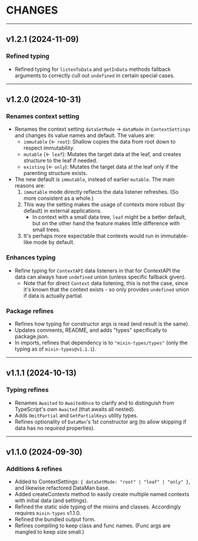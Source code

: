 # CHANGES

---

## v1.2.1 (2024-11-09)

### Refined typing
- Refined typing for `listenToData` and `getInData` methods fallback arguments to correctly cull out `undefined` in certain special cases.

---

## v1.2.0 (2024-10-31)

### Renames context setting
- Renames the context setting `dataSetMode` -> `dataMode` in `ContextSettings` and changes its value names and default. The values are:
    * `immutable` (<- `root`): Shallow copies the data from root down to respect immutability.
    * `mutable` (<- `leaf`): Mutates the target data at the leaf, and creates structure to the leaf if needed.
    * `existing` (<- `only`): Mutates the target data at the leaf only if the parenting structure exists.
- The new default is `immutable`, instead of earlier `mutable`. The main reasons are:
    1. `immutable` mode directly reflects the data listener refreshes. (So more consistent as a whole.)
    2. This way the setting makes the usage of contexts more robust (by default) in external applications.
        * In context with a small data tree, `leaf` might be a better default, but on the other hand the feature makes little difference with small trees.
    3. It's perhaps more expectable that contexts would run in immutable-like mode by default.

### Enhances typing
- Refine typing for `ContextAPI` data listeners in that for ContextAPI the data can always have `undefined` union (unless specific fallback given).
    * Note that for direct `Context` data listening, this is not the case, since it's known that the context exists - so only provides `undefined` union if data is actually partial.

### Package refines
- Refines how typing for constructor args is read (end result is the same).
- Updates comments, README, and adds "types" specifically to package.json.
- In imports, refines that dependency is to `"mixin-types/types"` (only the typing as of `mixin-types@v1.1.1`).

---

## v1.1.1 (2024-10-13)

### Typing refines
- Renames `Awaited` to `AwaitedOnce` to clarify and to distinguish from TypeScript's own `Awaited` (that awaits all nested).
- Adds `OmitPartial` and `GetPartialKeys` utility types.
- Refines optionality of `DataMan`'s 1st constructor arg (to allow skipping if data has no _required_ properties).

---

## v1.1.0 (2024-09-30)

### Additions & refines

- Added to ContextSettings: `{ dataSetMode: "root" | "leaf" | "only" }`, and likewise refactored DataMan base.
- Added createContexts method to easily create multiple named contexts with initial data (and settings).
- Refined the static side typing of the mixins and classes. Accordingly requires `mixin-types` v1.1.0.
- Refined the bundled output form.
- Refines compiling to keep class and func names. (Func args are mangled to keep size small.)
